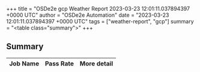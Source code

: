 +++
title = "OSDe2e gcp Weather Report 2023-03-23 12:01:11.037894397 +0000 UTC"
author = "OSDe2e Automation"
date = "2023-03-23 12:01:11.037894397 +0000 UTC"
tags = ["weather-report", "gcp"]
summary = "<table class=\"summary\"></table>"
+++
## Summary

| Job Name | Pass Rate | More detail |
|----------|-----------|-------------|




